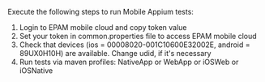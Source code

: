 Execute the following steps to run Mobile Appium tests:
1. Login to EPAM mobile cloud and copy token value
2. Set your token in common.properties file to access EPAM mobile cloud
3. Check that devices (ios = 00008020-001C10600E32002E, android = 89UX0H10H) are available. Change udid, if it's necessary
2. Run tests via maven profiles: NativeApp or WebApp or iOSWeb or iOSNative
